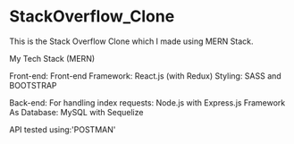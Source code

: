 # StackOverflow_Clone
This is the Stack Overflow Clone which I made using MERN Stack.


My Tech Stack (MERN)



Front-end:
Front-end Framework: React.js (with Redux)
Styling: SASS and BOOTSTRAP



Back-end:
For handling index requests: Node.js with Express.js Framework
As Database: MySQL with Sequelize


API tested using:'POSTMAN'
